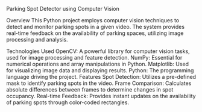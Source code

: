 Parking Spot Detector using Computer Vision

Overview
This Python project employs computer vision techniques to detect and monitor parking spots in a given video. The system provides real-time feedback on the availability of parking spaces, utilizing image processing and analysis.

Technologies Used
OpenCV: A powerful library for computer vision tasks, used for image processing and feature detection.
NumPy: Essential for numerical operations and array manipulations in Python.
Matplotlib: Used for visualizing image data and displaying results.
Python: The programming language driving the project.
Features
Spot Detection: Utilizes a pre-defined mask to identify parking spots in the video.
Frame Comparison: Calculates absolute differences between frames to determine changes in spot occupancy.
Real-time Feedback: Provides instant updates on the availability of parking spots through color-coded rectangles.
